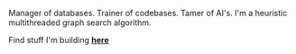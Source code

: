 Manager of databases. Trainer of codebases. Tamer of AI's. I'm a heuristic multithreaded graph search algorithm.

Find stuff I'm building [**here**](https://aaryan-dongre.vercel.app/)

